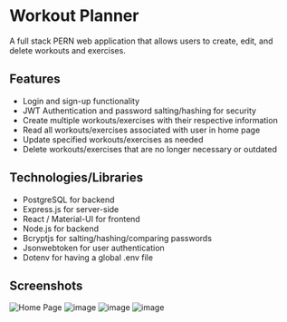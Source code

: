 # Workout Planner
A full stack PERN web application that allows users to create, edit, and delete workouts and exercises. 

## Features
<ul>
  <li>Login and sign-up functionality</li>
  <li>JWT Authentication and password salting/hashing for security</li>
  <li>Create multiple workouts/exercises with their respective information</li>
  <li>Read all workouts/exercises associated with user in home page</li>
  <li>Update specified workouts/exercises as needed</li>
  <li>Delete workouts/exercises that are no longer necessary or outdated</li>
</ul>

## Technologies/Libraries
<ul>
  <li>PostgreSQL for backend</li>
  <li>Express.js for server-side</li>
  <li>React / Material-UI for frontend</li>
  <li>Node.js for backend</li>
  <li>Bcryptjs for salting/hashing/comparing passwords</li>
  <li>Jsonwebtoken for user authentication</li>
  <li>Dotenv for having a global .env file</li>
</ul>

## Screenshots
![Home Page](https://github.com/user-attachments/assets/7b9a60dd-d0a0-4956-88fe-d691683a6cf4)
![image](https://github.com/user-attachments/assets/3d4df810-c414-4057-841d-310f218000f8)
![image](https://github.com/user-attachments/assets/9874ac75-6ea5-404e-b4f1-2f642d97245e)
![image](https://github.com/user-attachments/assets/2175122a-d90b-4a2e-bfb4-e4aa1ba79ea5)
